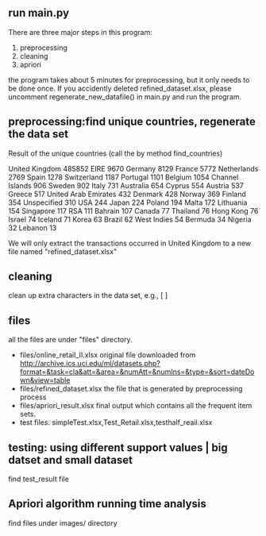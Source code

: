 run main.py
-
There are three major steps in this program:
1. preprocessing
2. cleaning
3. apriori

the program takes about 5 minutes for preprocessing, but it only needs to be done once.
If you accidently deleted refined_dataset.xlsx, please uncomment regenerate_new_datafile() in main.py and run the program.

preprocessing:find unique countries, regenerate the data set
-
Result of the unique countries (call the by method find_countries)

United Kingdom          485852
EIRE                      9670
Germany                   8129
France                    5772
Netherlands               2769
Spain                     1278
Switzerland               1187
Portugal                  1101
Belgium                   1054
Channel Islands            906
Sweden                     902
Italy                      731
Australia                  654
Cyprus                     554
Austria                    537
Greece                     517
United Arab Emirates       432
Denmark                    428
Norway                     369
Finland                    354
Unspecified                310
USA                        244
Japan                      224
Poland                     194
Malta                      172
Lithuania                  154
Singapore                  117
RSA                        111
Bahrain                    107
Canada                      77
Thailand                    76
Hong Kong                   76
Israel                      74
Iceland                     71
Korea                       63
Brazil                      62
West Indies                 54
Bermuda                     34
Nigeria                     32
Lebanon                     13

We will only extract the transactions occurred in United Kingdom to a new file named "refined_dataset.xlsx"

cleaning
-
clean up extra characters in the data set, e.g., [ ]

files
-
all the files are under "files" directory.
- files/online_retail_II.xlsx
original file downloaded from http://archive.ics.uci.edu/ml/datasets.php?format=&task=cla&att=&area=&numAtt=&numIns=&type=&sort=dateDown&view=table
- files/refined_dataset.xlsx
the file that is generated by preprocessing process
- files/apriori_result.xlsx
final output which contains all the frequent item sets.
- test files: simpleTest.xlsx,Test_Retail.xlsx,testhalf_reail.xlsx

testing: using different support values | big datset and small dataset
-
find test_result file

Apriori algorithm running time analysis
-
find files under images/ directory
